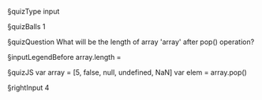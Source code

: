 §quizType
input

§quizBalls
1

§quizQuestion
What will be the length of array 'array' after pop() operation?



§inputLegendBefore
array.length =


§quizJS
var array = [5, false, null, undefined, NaN]
var elem = array.pop()


§rightInput
4
